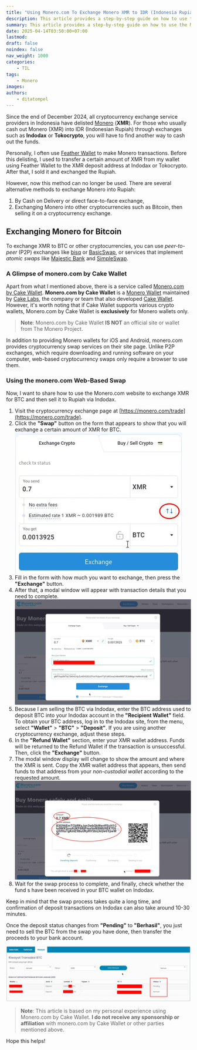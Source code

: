 ```yaml
---
title: "Using Monero.com To Exchange Monero XMR to IDR (Indonesia Rupiah)"
description: This article provides a step-by-step guide on how to use the Monero.com website to exchange XMR for BTC and then sell it to Rupiah via Indodax.
summary: This article provides a step-by-step guide on how to use the Monero.com website to exchange XMR for BTC and then sell it to Rupiah via Indodax.
date: 2025-04-14T03:50:00+07:00
lastmod:
draft: false
noindex: false
nav_weight: 1000
categories:
    - TIL
tags:
    - Monero
images:
authors:
    - ditatompel
---
```


Since the end of December 2024, all cryptocurrency exchange service providers
in Indonesia have delisted [Monero][get-monero] (**XMR**). For those who
usually cash out Monero (XMR) into IDR (Indonesian Rupiah) through exchanges
such as **Indodax** or **Tokocrypto**, you will have to find another way to
cash out the funds.

Personally, I often use [Feather Wallet][feather-wallet-gh] to make Monero
transactions. Before this delisting, I used to transfer a certain amount of XMR
from my wallet using Feather Wallet to the XMR deposit address at Indodax or
Tokocrypto. After that, I sold it and exchanged the Rupiah.

However, now this method can no longer be used. There are several alternative
methods to exchange Monero into Rupiah:

1. By Cash on Delivery or direct face-to-face exchange,
2. Exchanging Monero into other cryptocurrencies such as Bitcoin, then selling
   it on a cryptocurrency exchange.

## Exchanging Monero for Bitcoin

To exchange XMR to BTC or other cryptocurrencies, you can use _peer-to-peer_
(P2P) exchanges like [bisq][bisq-web] or [BasicSwap][basicswap-web], or
services that implement _atomic swaps_ like [Majestic Bank][majestic-bank-web]
and [SimpleSwap][simpleswap-web].

### A Glimpse of monero.com by Cake Wallet

Apart from what I mentioned above, there is a service called [Monero.com by
Cake Wallet][monero-com-web]. **Monero.com by Cake Wallet** is a [Monero
Wallet][monero-download-page] maintained by [Cake Labs][cake-labs-web], the
company or team that also developed [Cake Wallet][cake-wallet-web]. However,
it's worth noting that if Cake Wallet supports various crypto wallets,
Monero.com by Cake Wallet is **exclusively** for Monero wallets only.

> **Note**: Monero.com by Cake Wallet **IS NOT** an official site or wallet
> from The Monero Project.

In addition to providing Monero wallets for iOS and Android, monero.com
provides cryptocurrency swap services on their site page. Unlike P2P exchanges,
which require downloading and running software on your computer, web-based
cryptocurrency swaps only require a browser to use them.

### Using the monero.com Web-Based Swap

Now, I want to share how to use the Monero.com website to exchange XMR for BTC
and then sell it to Rupiah via Indodax.

1. Visit the cryptocurrency exchange page at
   [https://monero.com/trade](https://monero.com/trade).
2. Click the **"Swap"** button on the form that appears to show that you will
   exchange a certain amount of XMR for BTC.
   ![swap button](xmr-idr-01.jpg#center)
3. Fill in the form with how much you want to exchange, then press the
   **"Exchange"** button.
4. After that, a modal window will appear with transaction details that you
   need to complete.
   ![details window](xmr-idr-02.jpg#center)
5. Because I am selling the BTC via Indodax, enter the BTC address used to
   deposit BTC into your Indodax account in the **"Recipient Wallet"** field.
   To obtain your BTC address, log in to the Indodax site, from the menu,
   select **"Wallet"** > **"BTC"** > **"Deposit"**. If you are using another
   cryptocurrency exchange, adjust these steps.
6. In the **"Refund Wallet"** section, enter your XMR wallet address. Funds
   will be returned to the Refund Wallet if the transaction is unsuccessful.
   Then, click the **"Exchange"** button.
7. The modal window display will change to show the amount and where the XMR is
   sent. Copy the XMR wallet address that appears, then send funds to that
   address from your _non-custodial wallet_ according to the requested amount.
   ![send funds window](xmr-idr-03.jpg#center)
8. Wait for the swap process to complete, and finally, check whether the fund
   s have been received in your BTC wallet on Indodax.

Keep in mind that the swap process takes quite a long time, and confirmation of
deposit transactions on Indodax can also take around 10-30 minutes.

Once the deposit status changes from **"Pending"** to **"Berhasil"**, you just
need to sell the BTC from the swap you have done, then transfer the proceeds
to your bank account.

![indodax deposit history](xmr-idr-04.jpg#center)

> **Note**: This article is based on my personal experience using Monero.com by
> Cake Wallet. **I do not receive any sponsorship or affiliation** with
> monero.com by Cake Wallet or other parties mentioned above.

Hope this helps!

[get-monero]: https://www.getmonero.org "The Monero Project Official Website"
[feather-wallet-gh]: https://github.com/feather-wallet/feather "Feathet Wallet GitHub Repository"
[bisq-web]: https://bisq.network "bisq Official Website"
[basicswap-web]: https://basicswapdex.com "BasicSwap Official Website"
[xmr-atomic-swap]: https://www.getmonero.org/2021/08/20/atomic-swaps.html "getmonero.org Atomic Swap Article"
[simpleswap-web]: https://simpleswap.io "SimpleSwap Website"
[majestic-bank-web]: https://majesticbank.sc "MajesticBank Website"
[monero-exchanges]: https://www.getmonero.org/community/merchants/ "Monero Merchants and Exchanges"
[monero-com-web]: https://monero.com "Monero.com by Cake Wallet Official Website"
[monero-download-page]: https://www.getmonero.org/downloads/ "Halaman Download Monero Software"
[cake-labs-web]: https://cakelabs.com "Cake Labs Official Website"
[cake-wallet-web]: https://cakewallet.com "Cake Wallet Official Website"
